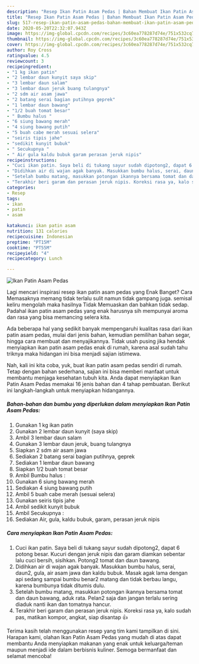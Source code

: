 ```yaml
---
description: "Resep Ikan Patin Asam Pedas | Bahan Membuat Ikan Patin Asam Pedas Yang Enak dan Simpel"
title: "Resep Ikan Patin Asam Pedas | Bahan Membuat Ikan Patin Asam Pedas Yang Enak dan Simpel"
slug: 517-resep-ikan-patin-asam-pedas-bahan-membuat-ikan-patin-asam-pedas-yang-enak-dan-simpel
date: 2020-05-20T22:32:07.943Z
image: https://img-global.cpcdn.com/recipes/3c60ea778287d74e/751x532cq70/ikan-patin-asam-pedas-foto-resep-utama.jpg
thumbnail: https://img-global.cpcdn.com/recipes/3c60ea778287d74e/751x532cq70/ikan-patin-asam-pedas-foto-resep-utama.jpg
cover: https://img-global.cpcdn.com/recipes/3c60ea778287d74e/751x532cq70/ikan-patin-asam-pedas-foto-resep-utama.jpg
author: Roy Cross
ratingvalue: 4.5
reviewcount: 3
recipeingredient:
- "1 kg ikan patin"
- "2 lembar daun kunyit saya skip"
- "3 lembar daun salam"
- "3 lembar daun jeruk buang tulangnya"
- "2 sdm air asam jawa"
- "2 batang serai bagian putihnya geprek"
- "1 lembar daun bawang"
- "1/2 buah tomat besar"
- " Bumbu halus "
- "6 siung bawang merah"
- "4 siung bawang putih"
- "5 buah cabe merah sesuai selera"
- "seiris tipis jahe"
- "sedikit kunyit bubuk"
- " Secukupnya "
- " Air gula kaldu bubuk garam perasan jeruk nipis"
recipeinstructions:
- "Cuci ikan patin. Saya beli di tukang sayur sudah dipotong2, dapat 6 potong besar. Kucuri dengan jeruk nipis dan garam diamkan sebentar lalu cuci bersih, sisihkan. Potong2 tomat dan daun bawang."
- "Didihkan air di wajan agak banyak. Masukkan bumbu halus, serai, daun2, gula, air asam jawa dan kaldu bubuk. Masak agak lama dengan api sedang sampai bumbu benar2 matang dan tidak berbau langu, karena bumbunya tidak ditumis dulu."
- "Setelah bumbu matang, masukkan potongan ikannya bersama tomat dan daun bawang, aduk rata. Pelan2 saja dan jangan terlalu sering diaduk nanti ikan dan tomatnya hancur."
- "Terakhir beri garam dan perasan jeruk nipis. Koreksi rasa ya, kalo sudah pas, matikan kompor, angkat, siap disantap 👍"
categories:
- Resep
tags:
- ikan
- patin
- asam

katakunci: ikan patin asam 
nutrition: 131 calories
recipecuisine: Indonesian
preptime: "PT15M"
cooktime: "PT55M"
recipeyield: "4"
recipecategory: Lunch

---
```



![Ikan Patin Asam Pedas](https://img-global.cpcdn.com/recipes/3c60ea778287d74e/751x532cq70/ikan-patin-asam-pedas-foto-resep-utama.jpg)

Lagi mencari inspirasi resep ikan patin asam pedas yang Enak Banget? Cara Memasaknya memang tidak terlalu sulit namun tidak gampang juga. semisal keliru mengolah maka hasilnya Tidak Memuaskan dan bahkan tidak sedap. Padahal ikan patin asam pedas yang enak harusnya sih mempunyai aroma dan rasa yang bisa memancing selera kita.

Ada beberapa hal yang sedikit banyak mempengaruhi kualitas rasa dari ikan patin asam pedas, mulai dari jenis bahan, kemudian pemilihan bahan segar, hingga cara membuat dan menyajikannya. Tidak usah pusing jika hendak menyiapkan ikan patin asam pedas enak di rumah, karena asal sudah tahu triknya maka hidangan ini bisa menjadi sajian istimewa.




Nah, kali ini kita coba, yuk, buat ikan patin asam pedas sendiri di rumah. Tetap dengan bahan sederhana, sajian ini bisa memberi manfaat untuk membantu menjaga kesehatan tubuh kita. Anda dapat menyiapkan Ikan Patin Asam Pedas memakai 16 jenis bahan dan 4 tahap pembuatan. Berikut ini langkah-langkah untuk menyiapkan hidangannya.

<!--inarticleads1-->

##### Bahan-bahan dan bumbu yang diperlukan dalam menyiapkan Ikan Patin Asam Pedas:

1. Gunakan 1 kg ikan patin
1. Gunakan 2 lembar daun kunyit (saya skip)
1. Ambil 3 lembar daun salam
1. Gunakan 3 lembar daun jeruk, buang tulangnya
1. Siapkan 2 sdm air asam jawa
1. Sediakan 2 batang serai bagian putihnya, geprek
1. Sediakan 1 lembar daun bawang
1. Siapkan 1/2 buah tomat besar
1. Ambil  Bumbu halus :
1. Gunakan 6 siung bawang merah
1. Sediakan 4 siung bawang putih
1. Ambil 5 buah cabe merah (sesuai selera)
1. Gunakan seiris tipis jahe
1. Ambil sedikit kunyit bubuk
1. Ambil  Secukupnya :
1. Sediakan  Air, gula, kaldu bubuk, garam, perasan jeruk nipis




<!--inarticleads2-->

##### Cara menyiapkan Ikan Patin Asam Pedas:

1. Cuci ikan patin. Saya beli di tukang sayur sudah dipotong2, dapat 6 potong besar. Kucuri dengan jeruk nipis dan garam diamkan sebentar lalu cuci bersih, sisihkan. Potong2 tomat dan daun bawang.
1. Didihkan air di wajan agak banyak. Masukkan bumbu halus, serai, daun2, gula, air asam jawa dan kaldu bubuk. Masak agak lama dengan api sedang sampai bumbu benar2 matang dan tidak berbau langu, karena bumbunya tidak ditumis dulu.
1. Setelah bumbu matang, masukkan potongan ikannya bersama tomat dan daun bawang, aduk rata. Pelan2 saja dan jangan terlalu sering diaduk nanti ikan dan tomatnya hancur.
1. Terakhir beri garam dan perasan jeruk nipis. Koreksi rasa ya, kalo sudah pas, matikan kompor, angkat, siap disantap 👍




Terima kasih telah menggunakan resep yang tim kami tampilkan di sini. Harapan kami, olahan Ikan Patin Asam Pedas yang mudah di atas dapat membantu Anda menyiapkan makanan yang enak untuk keluarga/teman maupun menjadi ide dalam berbisnis kuliner. Semoga bermanfaat dan selamat mencoba!
